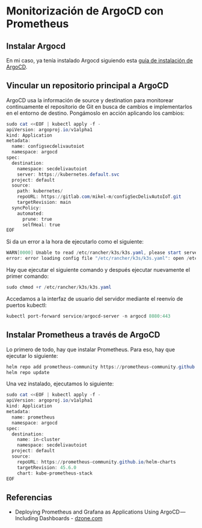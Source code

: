 # Monitorización de ArgoCD con Prometheus
## Instalar Argocd
En mi caso, ya tenía instalado Argocd siguiendo esta [guía de instalación de ArgoCD](https://github.com/sfl0r3nz05/SecDelivAutoIoT/blob/master/docs/apuntes/Comandos%20ArgoCD.md).

## Vincular un repositorio principal a ArgoCD
ArgoCD usa la información de source y destination para monitorear continuamente el repositorio de Git en busca de cambios e implementarlos en el entorno de destino. Pongámoslo en acción aplicando los cambios:
```powershell
sudo cat <<EOF | kubectl apply -f -
apiVersion: argoproj.io/v1alpha1
kind: Application
metadata:
  name: configsecdelivautoiot
  namespace: argocd
spec:
  destination:
    namespace: secdelivautoiot
    server: https://kubernetes.default.svc
  project: default
  source:
    path: kubernetes/
    repoURL: https://gitlab.com/mikel-m/configSecDelivAutoIoT.git
    targetRevision: main
  syncPolicy:
    automated:
      prune: true
      selfHeal: true
EOF
```
Si da un error a la hora de ejecutarlo como el siguiente:
```powershell
WARN[0000] Unable to read /etc/rancher/k3s/k3s.yaml, please start server with --write-kubeconfig-mode to modify kube config permissions
error: error loading config file "/etc/rancher/k3s/k3s.yaml": open /etc/rancher/k3s/k3s.yaml: permission denied
```
Hay que ejecutar el siguiente comando y después ejecutar nuevamente el primer comando:
```powershell
sudo chmod +r /etc/rancher/k3s/k3s.yaml
```
Accedamos a la interfaz de usuario del servidor mediante el reenvío de puertos kubectl:
```powershell
kubectl port-forward service/argocd-server -n argocd 8080:443
```

## Instalar Prometheus a través de ArgoCD
Lo primero de todo, hay que instalar Prometheus. Para eso, hay que ejecutar lo siguiente:
```powershell
helm repo add prometheus-community https://prometheus-community.github.io/helm-charts
helm repo update
```

Una vez instalado, ejecutamos lo siguiente:
```powershell
sudo cat <<EOF | kubectl apply -f -
apiVersion: argoproj.io/v1alpha1
kind: Application
metadata:
  name: prometheus
  namespace: argocd
spec:
  destination:
    name: in-cluster
    namespace: secdelivautoiot
  project: default
  source:
    repoURL: https://prometheus-community.github.io/helm-charts
    targetRevision: 45.6.0
    chart: kube-prometheus-stack
EOF
```

## Referencias
- Deploying Prometheus and Grafana as Applications Using ArgoCD — Including Dashboards - [dzone.com](https://dzone.com/articles/deploying-prometheus-and-grafana-as-applications-u)
